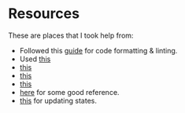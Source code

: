 # Resources

These are places that I took help from:

- Followed this [guide](https://blog.jarrodwatts.com/nextjs-eslint-prettier-husky) for code formatting & linting.
- Used [this](https://stackoverflow.com/a/64517088)
- [this](https://stackoverflow.com/questions/53715465/can-i-set-state-inside-a-useeffect-hook)
- [this](https://stackoverflow.com/a/66071205)
- [this](https://stackoverflow.com/a/51432223)
- [here](https://levelup.gitconnected.com/how-to-build-a-spotify-player-with-react-in-15-minutes-7e01991bc4b6) for some good reference.
- [this](https://learn.co/lessons/react-updating-state) for updating states.
